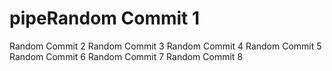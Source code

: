 # pipeRandom Commit 1
Random Commit 2
Random Commit 3
Random Commit 4
Random Commit 5
Random Commit 6
Random Commit 7
Random Commit 8
